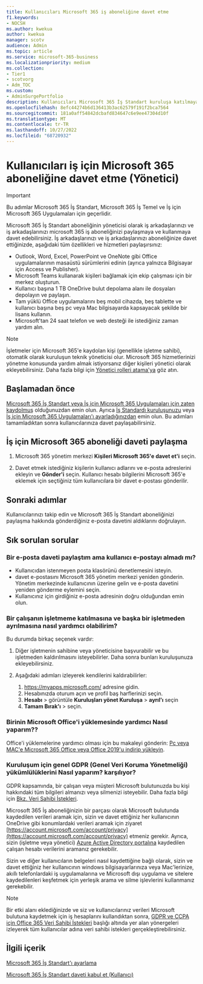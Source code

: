 ```yaml
---
title: Kullanıcıları Microsoft 365 iş aboneliğine davet etme
f1.keywords:
- NOCSH
ms.author: kwekua
author: kwekua
manager: scotv
audience: Admin
ms.topic: article
ms.service: microsoft-365-business
ms.localizationpriority: medium
ms.collection:
- Tier1
- scotvorg
- Adm_TOC
ms.custom:
- AdminSurgePortfolio
description: Kullanıcıları Microsoft 365 İş Standart kuruluşa katılmaya davet etme
ms.openlocfilehash: 8efc44274b6d136413b3ac62579f191f2bca7564
ms.sourcegitcommit: 181a0aff54842dcbafd834647c6e9ee47304d10f
ms.translationtype: MT
ms.contentlocale: tr-TR
ms.lasthandoff: 10/27/2022
ms.locfileid: "68720932"
---
```

# <a name="invite-users-to-a-microsoft-365-for-business-subscription-admin"></a>Kullanıcıları iş için Microsoft 365 aboneliğine davet etme (Yönetici)

> [!IMPORTANT]
> Bu adımlar Microsoft 365 İş Standart, Microsoft 365 İş Temel ve İş için Microsoft 365 Uygulamaları için geçerlidir.

Microsoft 365 İş Standart aboneliğinin yöneticisi olarak iş arkadaşlarınızı ve iş arkadaşlarınızı microsoft 365 iş aboneliğinizi paylaşmaya ve kullanmaya davet edebilirsiniz. İş arkadaşlarınızı ve iş arkadaşlarınızı aboneliğinize davet ettiğinizde, aşağıdaki tüm özellikleri ve hizmetleri paylaşırsınız:

- Outlook, Word, Excel, PowerPoint ve OneNote gibi Office uygulamalarının masaüstü sürümlerini edinin (ayrıca yalnızca Bilgisayar için Access ve Publisher).
- Microsoft Teams kullanarak kişileri bağlamak için ekip çalışması için bir merkez oluşturun.
- Kullanıcı başına 1 TB OneDrive bulut depolama alanı ile dosyaları depolayın ve paylaşın.
- Tam yüklü Office uygulamalarını beş mobil cihazda, beş tablette ve kullanıcı başına beş pc veya Mac bilgisayarda kapsayacak şekilde bir lisans kullanın.
- Microsoft'tan 24 saat telefon ve web desteği ile istediğiniz zaman yardım alın.

> [!Note]
> İşletmeler için Microsoft 365'e kaydolan kişi (genellikle işletme sahibi), otomatik olarak kuruluşun teknik yöneticisi olur. Microsoft 365 hizmetlerinizi yönetme konusunda yardım almak istiyorsanız diğer kişileri yönetici olarak ekleyebilirsiniz. Daha fazla bilgi için [Yönetici rolleri atama'ya](../add-users/assign-admin-roles.md) göz atın.

## <a name="before-you-begin"></a>Başlamadan önce

[Microsoft 365 İş Standart veya İş için Microsoft 365 Uygulamaları için zaten kaydolmuş](signup-business-standard.md) olduğunuzdan emin olun. Ayrıca [İş Standardı kuruluşunuzu](../setup/setup-business-standard.md) veya [İş için Microsoft 365 Uygulamaları'ı ayarladığınızdan](../setup/setup-apps-for-business.md) emin olun. Bu adımları tamamladıktan sonra kullanıcılarınıza davet paylaşabilirsiniz.

## <a name="share-an-invitation-to-a-microsoft-365-for-business-subscription"></a>İş için Microsoft 365 aboneliği daveti paylaşma

1. Microsoft 365 yönetim merkezi **Kişileri Microsoft 365'e davet et'i** seçin.

2. Davet etmek istediğiniz kişilerin kullanıcı adlarını ve e-posta adreslerini ekleyin ve **Gönder'i** seçin. Kullanıcı hesabı bilgilerini Microsoft 365'e eklemek için seçtiğiniz tüm kullanıcılara bir davet e-postası gönderilir.

## <a name="next-steps"></a>Sonraki adımlar

Kullanıcılarınızı takip edin ve Microsoft 365 İş Standart aboneliğinizi paylaşma hakkında gönderdiğiniz e-posta davetini aldıklarını doğrulayın.

## <a name="frequently-asked-questions"></a>Sık sorulan sorular

### <a name="i-shared-an-email-invite-but-the-user-didnt-receive-the-email"></a>Bir e-posta daveti paylaştım ama kullanıcı e-postayı almadı mı?

- Kullanıcıdan istenmeyen posta klasörünü denetlemesini isteyin.
- davet e-postasını Microsoft 365 yönetim merkezi yeniden gönderin. Yönetim merkezinde kullanıcının üzerine gelin ve e-posta davetini yeniden gönderme eylemini seçin.
- Kullanıcınız için girdiğiniz e-posta adresinin doğru olduğundan emin olun.

### <a name="how-can-i-help-an-employee-join-my-business-and-leave-another-business"></a>Bir çalışanın işletmeme katılmasına ve başka bir işletmeden ayrılmasına nasıl yardımcı olabilirim?

Bu durumda birkaç seçenek vardır:  

1. Diğer işletmenin sahibine veya yöneticisine başvurabilir ve bu işletmeden kaldırılmasını isteyebilirler. Daha sonra bunları kuruluşunuza ekleyebilirsiniz.  

2. Aşağıdaki adımları izleyerek kendilerini kaldırabilirler:

    1. https://myapps.microsoft.com/ adresine gidin.
    2. Hesabınızda oturum açın ve profil baş harflerinizi seçin.
    3. **Hesabı** >  görüntüle **Kuruluşları yönet Kuruluşa** > **ayrıl'ı** seçin
    4. **Tamam Bırak'ı** >  seçin.

### <a name="how-do-i-help-someone-install-microsoft-office"></a>Birinin Microsoft Office'i yüklemesinde yardımcı Nasıl yaparım??

Office'i yüklemelerine yardımcı olması için bu makaleyi gönderin: [Pc veya MAC'e Microsoft 365 Office veya Office 2019'u indirip yükleyin](https://support.microsoft.com/office/download-and-install-or-reinstall-microsoft-365-or-office-2019-on-a-pc-or-mac-4414eaaf-0478-48be-9c42-23adc4716658).

### <a name="how-do-i-meet-common-gdpr-general-data-protection-regulation-obligations-for-my-organization"></a>Kuruluşum için genel GDPR (Genel Veri Koruma Yönetmeliği) yükümlülüklerini Nasıl yaparım? karşılıyor?

GDPR kapsamında, bir çalışan veya müşteri Microsoft bulutunuzda bu kişi hakkındaki tüm bilgileri almanızı veya silmenizi isteyebilir. Daha fazla bilgi için [Bkz. Veri Sahibi İstekleri](/compliance/regulatory/gdpr-data-subject-requests).

Microsoft 365 İş aboneliğinizin bir parçası olarak Microsoft bulutunda kaydedilen verileri aramak için, sizin ve davet ettiğiniz her kullanıcının OneDrive gibi konumlardaki verileri aramak için ziyaret [https://account.microsoft.com/account/privacy](https://account.microsoft.com/account/privacy) etmeniz gerekir.  Ayrıca, sizin (işletme veya yönetici) [Azure Active Directory portalına](/compliance/regulatory/gdpr-dsr-office365) kaydedilen çalışan hesabı verilerini aramanız gerekebilir.

Sizin ve diğer kullanıcıların belgeleri nasıl kaydettiğine bağlı olarak, sizin ve davet ettiğiniz her kullanıcının windows bilgisayarlarınıza veya Mac'lerinize, akıllı telefonlardaki iş uygulamalarına ve Microsoft dışı uygulama ve sitelere kaydedilenleri keşfetmek için yerleşik arama ve silme işlevlerini kullanmanız gerekebilir.

> [!NOTE]
> Bir etki alanı eklediğinizde ve siz ve kullanıcılarınız verileri Microsoft bulutuna kaydetmek için iş hesaplarını kullandıktan sonra, [GDPR ve CCPA için Office 365 Veri Sahibi İstekleri](/compliance/regulatory/gdpr-dsr-office365) başlığı altında yer alan yönergeleri izleyerek tüm kullanıcılar adına veri sahibi istekleri gerçekleştirebilirsiniz.

## <a name="related-content"></a>İlgili içerik

[Microsoft 365 İş Standart'ı ayarlama](../setup/setup-business-standard.md)

[Microsoft 365 İş Standart daveti kabul et (Kullanıcı)](user-invite-business-standard.md)
